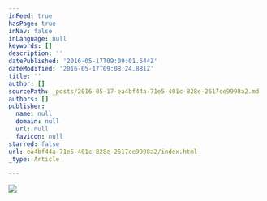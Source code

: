 ```yaml
---
inFeed: true
hasPage: true
inNav: false
inLanguage: null
keywords: []
description: ''
datePublished: '2016-05-17T09:09:01.644Z'
dateModified: '2016-05-17T09:08:24.881Z'
title: ''
author: []
sourcePath: _posts/2016-05-17-ea4bf44a-71e5-401c-828e-2617ce9998a2.md
authors: []
publisher:
  name: null
  domain: null
  url: null
  favicon: null
starred: false
url: ea4bf44a-71e5-401c-828e-2617ce9998a2/index.html
_type: Article

---
```

![](https://the-grid-user-content.s3-us-west-2.amazonaws.com/ce6a3fad-afd4-4706-a816-d3d00400f255.jpg)